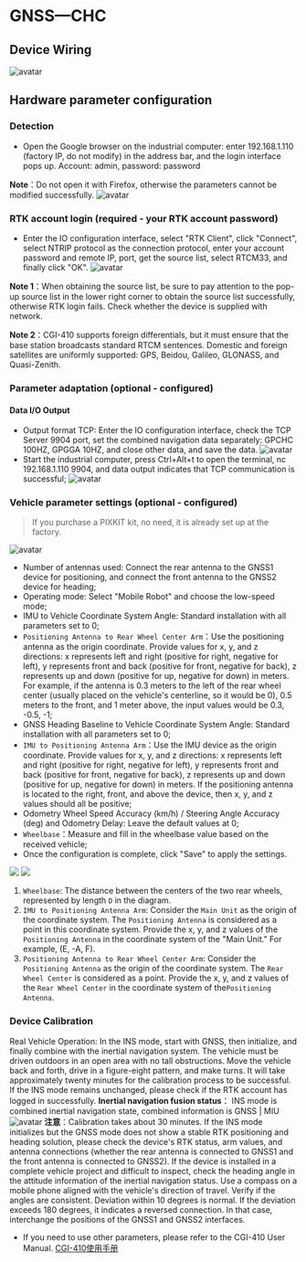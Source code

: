 # GNSS—CHC
## Device Wiring
  ![avatar](./image/gnss_picture/chc.jpg)
## Hardware parameter configuration

### Detection
- Open the Google browser on the industrial computer: enter 192.168.1.110 (factory IP, do not modify) in the address bar, and the login interface pops up. Account: admin, password: password

**Note**：Do not open it with Firefox, otherwise the parameters cannot be modified successfully.
   ![avatar](./image/gnss_picture/1.jpg)
### RTK account login (required - your RTK account password)
- Enter the IO configuration interface, select "RTK Client", click "Connect", select NTRIP protocol as the connection protocol, enter your account password and remote IP, port, get the source list, select RTCM33, and finally click "OK".
    ![avatar](./image/gnss_picture/Snipaste_2023-04-21_17-15-11.png)

**Note 1**：When obtaining the source list, be sure to pay attention to the pop-up source list in the lower right corner to obtain the source list successfully, otherwise RTK login fails. Check whether the device is supplied with network.

**Note 2**：CGI-410 supports foreign differentials, but it must ensure that the base station broadcasts standard RTCM sentences. Domestic and foreign satellites are uniformly supported: GPS, Beidou, Galileo, GLONASS, and Quasi-Zenith.

### Parameter adaptation (optional - configured)
#### Data I/O Output
- Output format TCP: Enter the IO configuration interface, check the TCP Server 9904 port, set the combined navigation data separately: GPCHC 100HZ, GPGGA 10HZ, and close other data, and save the data.
    ![avatar](./image/gnss_picture/2.jpg)
- Start the industrial computer, press Ctrl+Alt+t to open the terminal, nc 192.168.1.110 9904, and data output indicates that TCP communication is successful;
    ![avatar](./image/gnss_picture/Snipaste_2023-04-23_14-20-52.png)

### Vehicle parameter settings (optional - configured)

> If you purchase a PIXKIT kit, no need, it is already set up at the factory.

![avatar](./image/gnss_picture/Snipaste_2023-04-21_17-09-07.png)

- Number of antennas used: Connect the rear antenna to the GNSS1 device for positioning, and connect the front antenna to the GNSS2 device for heading;
- Operating mode: Select "Mobile Robot" and choose the low-speed mode;
- IMU to Vehicle Coordinate System Angle: Standard installation with all parameters set to 0;
- `Positioning Antenna to Rear Wheel Center Arm`：Use the positioning antenna as the origin coordinate. Provide values for x, y, and z directions: x represents left and right (positive for right, negative for left), y represents front and back (positive for front, negative for back), z represents up and down (positive for up, negative for down) in meters. For example, if the antenna is 0.3 meters to the left of the rear wheel center (usually placed on the vehicle's centerline, so it would be 0), 0.5 meters to the front, and 1 meter above, the input values would be 0.3, -0.5, -1;
- GNSS Heading Baseline to Vehicle Coordinate System Angle: Standard installation with all parameters set to 0;
- `IMU to Positioning Antenna Arm`：Use the IMU device as the origin coordinate. Provide values for x, y, and z directions: x represents left and right (positive for right, negative for left), y represents front and back (positive for front, negative for back), z represents up and down (positive for up, negative for down) in meters. If the positioning antenna is located to the right, front, and above the device, then x, y, and z values should all be positive;
- Odometry Wheel Speed Accuracy (km/h) / Steering Angle Accuracy (deg) and Odometry Delay: Leave the default values at 0;
- `Wheelbase`：Measure and fill in the wheelbase value based on the received vehicle;
- Once the configuration is complete, click "Save" to apply the settings.

![](./image/gnss_picture/parameter.jpg)
![](./image/gnss_picture/Coordinate_System.jpg)

1. `Wheelbase`:  The distance between the centers of the two rear wheels, represented by length `D` in the diagram.
2. `IMU to Positioning Antenna Arm`: Consider the `Main Unit` as the origin of the coordinate system. The `Positioning Antenna` is considered as a point in this coordinate system. Provide the x, y, and z values of the `Positioning Antenna` in the coordinate system of the "Main Unit." For example, (E, -A, F).
3. `Positioning Antenna to Rear Wheel Center Arm`: Consider the `Positioning Antenna` as the origin of the coordinate system. The `Rear Wheel Center` is considered as a point. Provide the x, y, and z values of the `Rear Wheel Center` in the coordinate system of the`Positioning Antenna`.

### Device Calibration
Real Vehicle Operation: In the INS mode, start with GNSS, then initialize, and finally combine with the inertial navigation system. The vehicle must be driven outdoors in an open area with no tall obstructions. Move the vehicle back and forth, drive in a figure-eight pattern, and make turns. It will take approximately twenty minutes for the calibration process to be successful. If the INS mode remains unchanged, please check if the RTK account has logged in successfully.
**Inertial navigation fusion status**： INS mode is combined inertial navigation state, combined information is GNSS | MIU
    ![avatar](./image/gnss_picture/Snipaste_2023-04-21_17-37-29.png)
**注意**：Calibration takes about 30 minutes. If the INS mode initializes but the GNSS mode does not show a stable RTK positioning and heading solution, please check the device's RTK status, arm values, and antenna connections (whether the rear antenna is connected to GNSS1 and the front antenna is connected to GNSS2). If the device is installed in a complete vehicle project and difficult to inspect, check the heading angle in the attitude information of the inertial navigation status. Use a compass on a mobile phone aligned with the vehicle's direction of travel. Verify if the angles are consistent. Deviation within 10 degrees is normal. If the deviation exceeds 180 degrees, it indicates a reversed connection. In that case, interchange the positions of the GNSS1 and GNSS2 interfaces.

- If you need to use other parameters, please refer to the CGI-410 User Manual.
    [CGI-410使用手册](./image/CGI-410.pdf)